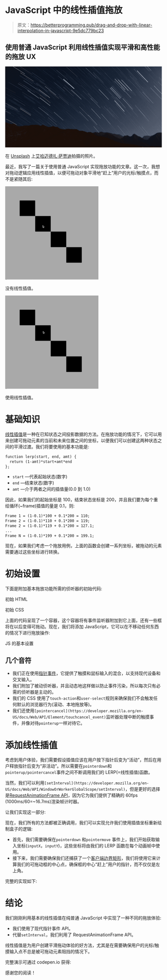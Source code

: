 # JavaScript 中的线性插值拖放

> 原文：<https://betterprogramming.pub/drag-and-drop-with-linear-interpolation-in-javascript-9e5dc779bc23>

## 使用普通 JavaScript 利用线性插值实现平滑和高性能的拖放 UX

![](img/33c6828ec7cd685dc0f4fb141911c4a7.png)

在 [Unsplash](https://unsplash.com?utm_source=medium&utm_medium=referral) 上[艾哈迈德扎·萨贾迪](https://unsplash.com/@ahmadreza_sajadi?utm_source=medium&utm_medium=referral)拍摄的照片。

最近，我写了一篇关于使用普通 JavaScript 实现拖放功能的文章。这一次，我想对拖动逻辑应用线性插值，以便可拖动对象平滑地“赶上”用户的光标/触摸点，而不是紧随其后:

![](img/1b4265548b9852c75901d55d2d2e07d6.png)

没有线性插值。

![](img/f5283f3f4505be457f69ecec76487c11.png)

使用线性插值。

# 基础知识

[线性插值](https://en.wikipedia.org/wiki/Linear_interpolation)是一种在已知状态之间投影数据的方法。在拖放功能的情况下，它可以用来创建可拖动元素的当前和未来位置之间的坐标，以便我们可以创建这两种状态之间的平滑过渡。我们将要使用的基本功能是:

```
function lerp(start, end, amt) {
  return (1-amt)*start+amt*end
};
```

*   `start` —代表起始状态(数字)
*   `end` —结束状态(数字)
*   `amt` —介于两者之间的插值量(0.0 到 1.0)

因此，如果我们的起始坐标是 100，结束状态坐标是 200，并且我们要为每个重绘循环(~frame)插值的量是 0.1，则:

```
Frame 1 = (1-0.1)*100 + 0.1*200 = 110;
Frame 2 = (1-0.1)*110 + 0.1*200 = 119;
Frame 2 = (1-0.1)*119 + 0.1*200 = 127.1;
...
Frame N = (1-0.1)*199 + 0.1*200 = 199.1;
```

现在，如果我们考虑一个拖放用例，上面的函数会创建一系列坐标，被拖动的元素需要通过这些坐标进行转换。

# 初始设置

下面是附加基本拖放功能所需的侦听器的初始代码:

初始 HTML

初始 CSS

上面的代码呈现了一个容器，这个容器将有事件监听器附加到它上面，还有一些框将在以后变得可拖动。现在，我们将添加 JavaScript，它可以在不移动任何东西的情况下进行拖放操作:

JS 的基本设置

## 几个音符

*   我们正在使用[指针事件](https://developer.mozilla.org/en-US/docs/Web/API/Pointer_events)，它提供了触摸和鼠标输入的混合，以支持现代设备和交叉输入。
*   我们附加了被动侦听器，并且动态地这样做以防止事件污染，所以每次只有必需的侦听器是主动的。
*   我们的 CSS 使用了`touch-action`和`user-select`规则来确保我们不会触发任何默认的浏览器行为(滚动、本地拖放等)。
*   我们还使用`[pointercancel](https://developer.mozilla.org/en-US/docs/Web/API/Element/touchcancel_event)`监听器处理中断的触摸事件，并像对待`pointerup`一样对待它。

# 添加线性插值

考虑到用户体验，我们需要假设插值应该在用户按下指针后变为“活动”，然后在用户释放指针后变为“非活动”。所以需要在`pointerdown`和`pointerup/pointercancel`事件之间不断调用我们的 LERP(=线性插值)函数。

当然，我们可以利用`[setInterval](https://developer.mozilla.org/en-US/docs/Web/API/WindowOrWorkerGlobalScope/setInterval)`，但是更好的选择是[RequestAnimationFrame API](https://developer.mozilla.org/en-US/docs/Web/API/window/requestAnimationFrame)，因为它为我们提供了精确的 60fps (1000ms/60=~16.7ms)渲染帧计时器。

让我们实现这一部分:

现在，我们所有的方法都被正确调用，我们可以实现允许我们使用插值坐标重新绘制盒子的逻辑:

*   首先，我们需要确保在`pointerdown` 和`pointermove` 事件上，我们开始获取输入坐标(`inputX`，`inputY`)，这些坐标将由我们的 LERP 函数在每个动画帧中使用。
*   接下来，我们需要确保我们还捕获了一个[客户端边界矩形](https://developer.mozilla.org/en-US/docs/Web/API/Element/getBoundingClientRect)，我们将使用它来计算我们的可拖动框的中心点，确保框的中心“赶上”用户的指针，而不仅仅是左上角。

完整的实现如下:

# 结论

我们刚刚利用基本的线性插值在纯普通 JavaScript 中实现了一种不同的拖放体验:

*   我们使用了现代指针事件 API。
*   代替`setInterval`，我们利用了 RequestAnimationFrame API。

线性插值是为用户创建平滑拖动体验的好方法，尤其是在需要确保用户的光标/触摸输入点不总是被可拖动元素阻挡的情况下。

完整演示可通过 codepen.io 获得:

感谢您的阅读！